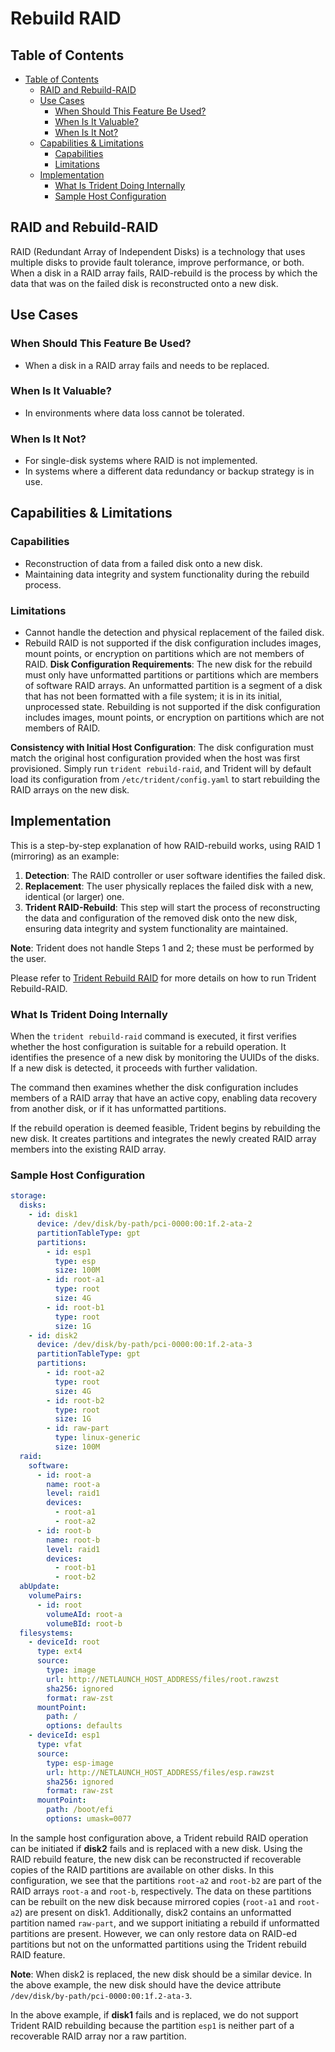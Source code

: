 # Rebuild RAID
## Table of Contents

- [Table of Contents](#table-of-contents)
  - [RAID and Rebuild-RAID](#raid-and-rebuild-raid)
  - [Use Cases](#use-cases)
    - [When Should This Feature Be Used?](#when-should-this-feature-be-used)
    - [When Is It Valuable?](#when-is-it-valuable)
    - [When Is It Not?](#when-is-it-not)
  - [Capabilities \& Limitations](#capabilities--limitations)
    - [Capabilities](#capabilities)
    - [Limitations](#limitations)
  - [Implementation](#implementation)
    - [What Is Trident Doing Internally](#what-is-trident-doing-internally)
    - [Sample Host Configuration](#sample-host-configuration)

## RAID and Rebuild-RAID

RAID (Redundant Array of Independent Disks) is a technology that uses multiple
disks to provide fault tolerance, improve performance, or both. When a disk in a
RAID array fails, RAID-rebuild is the process by which the data that was on the
failed disk is reconstructed onto a new disk.

## Use Cases

### When Should This Feature Be Used?

- When a disk in a RAID array fails and needs to be replaced.

### When Is It Valuable?

- In environments where data loss cannot be tolerated.

### When Is It Not?

- For single-disk systems where RAID is not implemented.
- In systems where a different data redundancy or backup strategy is in use.

## Capabilities & Limitations

### Capabilities

- Reconstruction of data from a failed disk onto a new disk.
- Maintaining data integrity and system functionality during the rebuild process.

### Limitations

- Cannot handle the detection and physical replacement of the failed disk.
- Rebuild RAID is not supported if the disk configuration includes images, mount points, or encryption on partitions which are not members of RAID.
**Disk Configuration Requirements**: The new disk for the rebuild must only have unformatted partitions or partitions which are members of software RAID arrays. An unformatted partition is a segment of a disk that has not been formatted with a file system; it is in its initial, unprocessed state. Rebuilding is not supported if the disk configuration includes images, mount points, or encryption on partitions which are not members of RAID.

**Consistency with Initial Host Configuration**: The disk configuration must match the original host configuration provided when the host was first provisioned. Simply run `trident rebuild-raid`, and Trident will by default load its configuration from `/etc/trident/config.yaml` to start rebuilding the RAID arrays on the new disk.

## Implementation

This is a step-by-step explanation of how RAID-rebuild works, using RAID 1 (mirroring) as an example:

1. **Detection**: The RAID controller or user software identifies the failed disk.
2. **Replacement**: The user physically replaces the failed disk with a new, identical (or larger) one.
3. **Trident RAID-Rebuild**: This step will start the process of reconstructing the data and configuration of the removed disk onto the new disk, ensuring data integrity and system functionality are maintained.

**Note**: Trident does not handle Steps 1 and 2; these must be performed by the user.

Please refer to [Trident Rebuild RAID](../How-To-Guides/Trident-Rebuild-RAID.md) for more details on how to run Trident Rebuild-RAID.

### What Is Trident Doing Internally

When the `trident rebuild-raid` command is executed, it first verifies whether
the host configuration is suitable for a rebuild operation. It identifies the
presence of a new disk by monitoring the UUIDs of the disks. If a new disk is
detected, it proceeds with further validation.

The command then examines whether the disk configuration includes members of a
RAID array that have an active copy, enabling data recovery from another disk,
or if it has unformatted partitions.

If the rebuild operation is deemed feasible, Trident begins by rebuilding the
new disk. It creates partitions and integrates the newly created RAID array
members into the existing RAID array.

### Sample Host Configuration

```yaml
storage:
  disks:
    - id: disk1
      device: /dev/disk/by-path/pci-0000:00:1f.2-ata-2
      partitionTableType: gpt
      partitions:
        - id: esp1
          type: esp
          size: 100M
        - id: root-a1
          type: root
          size: 4G
        - id: root-b1
          type: root
          size: 1G
    - id: disk2
      device: /dev/disk/by-path/pci-0000:00:1f.2-ata-3
      partitionTableType: gpt
      partitions:
        - id: root-a2
          type: root
          size: 4G
        - id: root-b2
          type: root
          size: 1G
        - id: raw-part
          type: linux-generic
          size: 100M
  raid:
    software:
      - id: root-a
        name: root-a
        level: raid1
        devices:
          - root-a1
          - root-a2
      - id: root-b
        name: root-b
        level: raid1
        devices:
          - root-b1
          - root-b2
  abUpdate:
    volumePairs:
      - id: root
        volumeAId: root-a
        volumeBId: root-b
  filesystems:
    - deviceId: root
      type: ext4
      source:
        type: image
        url: http://NETLAUNCH_HOST_ADDRESS/files/root.rawzst
        sha256: ignored
        format: raw-zst
      mountPoint:
        path: /
        options: defaults
    - deviceId: esp1
      type: vfat
      source:
        type: esp-image
        url: http://NETLAUNCH_HOST_ADDRESS/files/esp.rawzst
        sha256: ignored
        format: raw-zst
      mountPoint:
        path: /boot/efi
        options: umask=0077
```

In the sample host configuration above, a Trident rebuild RAID operation can be
initiated if **disk2** fails and is replaced with a new disk. Using the RAID
rebuild feature, the new disk can be reconstructed if recoverable copies of the
RAID partitions are available on other disks. In this configuration, we see that
the partitions `root-a2` and `root-b2` are part of the RAID arrays `root-a` and
`root-b`, respectively. The data on these partitions can be rebuilt on the new
disk because mirrored copies (`root-a1` and `root-a2`) are present on disk1.
Additionally, disk2 contains an unformatted partition named `raw-part`, and we
support initiating a rebuild if unformatted partitions are present. However, we
can only restore data on RAID-ed partitions but not on the unformatted
partitions using the Trident rebuild RAID feature.

**Note**: When disk2 is replaced, the new disk should be a similar device. In
the above example, the new disk should have the device attribute
`/dev/disk/by-path/pci-0000:00:1f.2-ata-3`.

In the above example, if **disk1** fails and is replaced, we do not support
Trident RAID rebuilding because the partition `esp1` is neither part of a
recoverable RAID array nor a raw partition.
